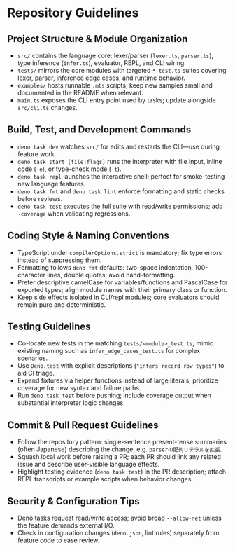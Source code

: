 # Repository Guidelines

## Project Structure & Module Organization

- `src/` contains the language core: lexer/parser (`lexer.ts`, `parser.ts`), type inference
  (`infer.ts`), evaluator, REPL, and CLI wiring.
- `tests/` mirrors the core modules with targeted `*_test.ts` suites covering lexer, parser,
  inference edge cases, and runtime behavior.
- `examples/` hosts runnable `.mts` scripts; keep new samples small and documented in the README
  when relevant.
- `main.ts` exposes the CLI entry point used by tasks; update alongside `src/cli.ts` changes.

## Build, Test, and Development Commands

- `deno task dev` watches `src/` for edits and restarts the CLI—use during feature work.
- `deno task start [file|flags]` runs the interpreter with file input, inline code (`-e`), or
  type-check mode (`-t`).
- `deno task repl` launches the interactive shell; perfect for smoke-testing new language features.
- `deno task fmt` and `deno task lint` enforce formatting and static checks before reviews.
- `deno task test` executes the full suite with read/write permissions; add `--coverage` when
  validating regressions.

## Coding Style & Naming Conventions

- TypeScript under `compilerOptions.strict` is mandatory; fix type errors instead of suppressing
  them.
- Formatting follows `deno fmt` defaults: two-space indentation, 100-character lines, double quotes;
  avoid hand-formatting.
- Prefer descriptive camelCase for variables/functions and PascalCase for exported types; align
  module names with their primary class or function.
- Keep side effects isolated in CLI/repl modules; core evaluators should remain pure and
  deterministic.

## Testing Guidelines

- Co-locate new tests in the matching `tests/<module>_test.ts`; mimic existing naming such as
  `infer_edge_cases_test.ts` for complex scenarios.
- Use `Deno.test` with explicit descriptions (`"infers record row types"`) to aid CI triage.
- Expand fixtures via helper functions instead of large literals; prioritize coverage for new syntax
  and failure paths.
- Run `deno task test` before pushing; include coverage output when substantial interpreter logic
  changes.

## Commit & Pull Request Guidelines

- Follow the repository pattern: single-sentence present-tense summaries (often Japanese) describing
  the change, e.g. `parserの配列リテラルを拡張`.
- Squash local work before raising a PR; each PR should link any related issue and describe
  user-visible language effects.
- Highlight testing evidence (`deno task test`) in the PR description; attach REPL transcripts or
  example scripts when behavior changes.

## Security & Configuration Tips

- Deno tasks request read/write access; avoid broad `--allow-net` unless the feature demands
  external I/O.
- Check in configuration changes (`deno.json`, lint rules) separately from feature code to ease
  review.
